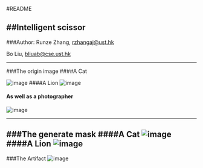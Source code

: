#README

##Intelligent scissor
---
###Author: 
Runze Zhang, rzhangaj@ust.hk

Bo Liu, bliuab@cse.ust.hk

---
###The origin image
####A Cat

![image](/Users/bliuab/Dropbox/Codes/CV_HW/picture/images.jpg)
####A Lion
![image](/Users/bliuab/Dropbox/Codes/CV_HW/picture/lion.jpg)
#### As well as a photographer
![image](/Users/bliuab/Dropbox/Codes/CV_HW/picture/photo.jpg)

---
###The generate mask
####A Cat
![image](/Users/bliuab/Dropbox/Codes/CV_HW/picture/catmask.bmp)
####A Lion
![image](/Users/bliuab/Dropbox/Codes/CV_HW/picture/lionmask.bmp)
---
###The Artifact
![image](/Users/bliuab/Dropbox/Codes/CV_HW/picture/pro.jpg)